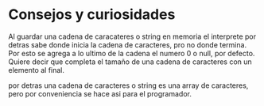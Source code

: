 # Consejos y curiosidades

Al guardar una cadena de caracateres o string en memoria el interprete por detras sabe donde inicia la cadena de caracteres, pro no donde termina. Por esto se agrega a lo ultimo de la cadena el numero 0 o null, por defecto. Quiere decir que completa el tamaño de una cadena de caracteres con un elemento al final. 

por detras una cadena de caracteres o string es una array de caracteres, pero por conveniencia se hace asi para el programador. 


